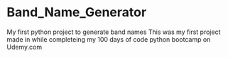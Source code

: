 # Band_Name_Generator
My first python project to generate band names
This was my first project made in while completeing my 100 days of code python bootcamp on Udemy.com
